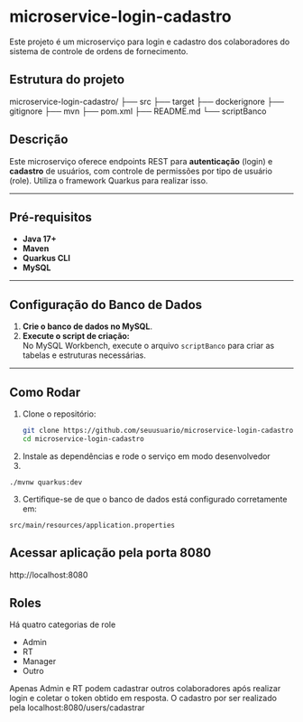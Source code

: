 # microservice-login-cadastro
Este projeto é um microserviço para login e cadastro dos colaboradores do sistema de controle de ordens de fornecimento.


## Estrutura do projeto
microservice-login-cadastro/
├── src
├── target
├── dockerignore
├── gitignore
├── mvn
├── pom.xml
├── README.md
└── scriptBanco

## Descrição
Este microserviço oferece endpoints REST para **autenticação** (login) e **cadastro** de usuários, com controle de permissões por tipo de usuário (role). Utiliza o framework Quarkus para realizar isso.

---

## Pré-requisitos

- **Java 17+**
- **Maven**
- **Quarkus CLI**
- **MySQL**

---

## Configuração do Banco de Dados

1. **Crie o banco de dados no MySQL**.
2. **Execute o script de criação:**  
   No MySQL Workbench, execute o arquivo `scriptBanco` para criar as tabelas e estruturas necessárias.

---

## Como Rodar

1. Clone o repositório:
   ```bash
   git clone https://github.com/seuusuario/microservice-login-cadastro.git
   cd microservice-login-cadastro

2. Instale as dependências e rode o serviço em modo desenvolvedor
3. 
```shell script
./mvnw quarkus:dev
```
3. Certifique-se de que o banco de dados está configurado corretamente em:
   
`src/main/resources/application.properties`

## Acessar aplicação pela porta 8080

http://localhost:8080

## Roles

Há quatro categorias de role 
- Admin 
- RT
- Manager
- Outro

Apenas Admin e RT podem cadastrar outros colaboradores após realizar login e coletar o token obtido em resposta. 
O cadastro por ser realizado pela localhost:8080/users/cadastrar


